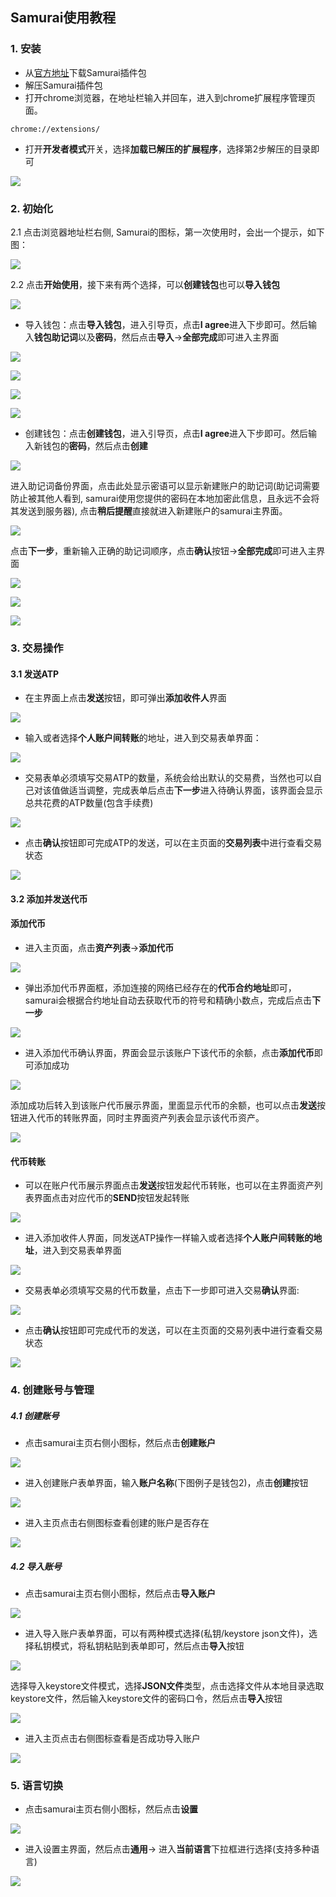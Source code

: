 ## Samurai使用教程

### 1. 安装

+ 从[官方地址](https://github.com/AlayaNetwork/Samurai/releases/download/v8.0.10/samurai-chrome-8.0.10.zip)下载Samurai插件包
+ 解压Samurai插件包
+ 打开chrome浏览器，在地址栏输入并回车，进入到chrome扩展程序管理页面。

```
chrome://extensions/
```

+ 打开**开发者模式**开关，选择**加载已解压的扩展程序**，选择第2步解压的目录即可

![](./images/add-chrome.jpg)

### 2. 初始化

2.1 点击浏览器地址栏右侧, Samurai的图标，第一次使用时，会出一个提示，如下图：

![](./images/samurai-welcome.jpg)

2.2 点击**开始使用**，接下来有两个选择，可以**创建钱包**也可以**导入钱包**

![](./images/samurai-select-action.jpg)

+ 导入钱包：点击**导入钱包**，进入引导页，点击**I agree**进入下步即可。然后输入**钱包助记词**以及**密码**，然后点击**导入**->**全部完成**即可进入主界面

![](./images/samurai-agreement.jpg)

![](./images/samurai-import-seed.jpg)

![](./images/samurai-import-end.jpg)

![](./images/samurai-import-home.jpg)

+ 创建钱包：点击**创建钱包**，进入引导页，点击**I agree**进入下步即可。然后输入新钱包的**密码**，然后点击**创建**

![](./images/samurai-create-password.jpg)

进入助记词备份界面，点击此处显示密语可以显示新建账户的助记词(助记词需要防止被其他人看到, samurai使用您提供的密码在本地加密此信息，且永远不会将其发送到服务器), 点击**稍后提醒**直接就进入新建账户的samurai主界面。

![](./images/samurai-create-seed.jpg)

点击**下一步**，重新输入正确的助记词顺序，点击**确认**按钮->**全部完成**即可进入主界面

![](./images/samurai-create-seed-confirm.jpg)

![](./images/samurai-import-end.jpg)

![](./images/samurai-create-home.jpg)

### 3. 交易操作

#### 3.1 发送ATP

+ 在主界面上点击**发送**按钮，即可弹出**添加收件人**界面

![](./images/samurai-send-address-input.jpg)

+ 输入或者选择**个人账户间转账**的地址，进入到交易表单界面：

![](./images/samurai-send-input.jpg)

+ 交易表单必须填写交易ATP的数量，系统会给出默认的交易费，当然也可以自己对该值做适当调整，完成表单后点击**下一步**进入待确认界面，该界面会显示总共花费的ATP数量(包含手续费)

![](./images/samurai-send-confirm.jpg)

+ 点击**确认**按钮即可完成ATP的发送，可以在主页面的**交易列表**中进行查看交易状态

![](./images/samurai-tx-detail.jpg)

#### 3.2 添加并发送代币

#### 添加代币

+ 进入主页面，点击**资产列表**->**添加代币**

![](./images/samurai-home-add-token.jpg)

+ 弹出添加代币界面框，添加连接的网络已经存在的**代币合约地址**即可，samurai会根据合约地址自动去获取代币的符号和精确小数点，完成后点击**下一步**

![](./images/samurai-add-token-input.jpg)

+ 进入添加代币确认界面，界面会显示该账户下该代币的余额，点击**添加代币**即可添加成功

![](./images/samurai-add-token-confirm.jpg)

添加成功后转入到该账户代币展示界面，里面显示代币的余额，也可以点击**发送**按钮进入代币的转账界面，同时主界面资产列表会显示该代币资产。

![](./images/samurai-token-display.jpg)

#### 代币转账

+ 可以在账户代币展示界面点击**发送**按钮发起代币转账，也可以在主界面资产列表界面点击对应代币的**SEND**按钮发起转账

![](./images/samurai-assets-list.jpg)

+ 进入添加收件人界面，同发送ATP操作一样输入或者选择**个人账户间转账的地址**，进入到交易表单界面

![](./images/samurai-send-token-input.jpg)

+ 交易表单必须填写交易的代币数量，点击下一步即可进入交易**确认**界面:

![](./images/samurai-send-token-confirm.jpg)

+ 点击**确认**按钮即可完成代币的发送，可以在主页面的交易列表中进行查看交易状态

![](./images/samurai-token-tx-detail.jpg)

### 4. 创建账号与管理

##### 4.1 创建账号

+ 点击samurai主页右侧小图标，然后点击**创建账户**

![](./images/samurai-home-create-account.jpg)

+ 进入创建账户表单界面，输入**账户名称**(下图例子是钱包2)，点击**创建**按钮

![](./images/samurai-home-create-account-input.jpg)

+ 进入主页点击右侧图标查看创建的账户是否存在

![](./images/samurai-home-create-account-end.jpg)

##### 4.2 导入账号

+ 点击samurai主页右侧小图标，然后点击**导入账户**

![](./images/samurai-home-import-account.jpg)

+ 进入导入账户表单界面，可以有两种模式选择(私钥/keystore json文件)，选择私钥模式，将私钥粘贴到表单即可，然后点击**导入**按钮

![](./images/samurai-home-import-account-privatekey-input.jpg)

选择导入keystore文件模式，选择**JSON文件**类型，点击选择文件从本地目录选取keystore文件，然后输入keystore文件的密码口令，然后点击**导入**按钮

![](./images/samurai-home-import-accout-keystore.jpg)

+ 进入主页点击右侧图标查看是否成功导入账户

![](./images/samurai-home-import-account-end.jpg)

### 5. 语言切换

+ 点击samurai主页右侧小图标，然后点击**设置**

![](./images/samurai-home-setting.jpg)

+ 进入设置主界面，然后点击**通用**-> 进入**当前语言**下拉框进行选择(支持多种语言)

![](./images/samurai-home-setting-language.jpg)

